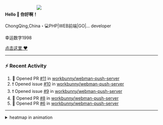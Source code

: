 
<img align="right" width="400" src="https://github-readme-stats.vercel.app/api?username=sunsgneayo&show_icons=true&text_color=24292e&bg_color=f7f4ed&hide_title=false" />


#### Hello 👋 你好啊！

ChongQing,China・💻PHP|WEB前端|GO|... developer 

幸运数字1998

[点击这里 :heart:](https://github.com/sunsgneayo)


---

### :zap: Recent Activity
<!--START_SECTION:activity-->
1. 💪 Opened PR [#11](https://github.com/workbunny/webman-push-server/pull/11) in [workbunny/webman-push-server](https://github.com/workbunny/webman-push-server)
2. ❗️ Opened issue [#10](https://github.com/workbunny/webman-push-server/issues/10) in [workbunny/webman-push-server](https://github.com/workbunny/webman-push-server)
3. ❗️ Opened issue [#9](https://github.com/workbunny/webman-push-server/issues/9) in [workbunny/webman-push-server](https://github.com/workbunny/webman-push-server)
4. 💪 Opened PR [#8](https://github.com/workbunny/webman-push-server/pull/8) in [workbunny/webman-push-server](https://github.com/workbunny/webman-push-server)
5. 💪 Opened PR [#6](https://github.com/workbunny/webman-push-server/pull/6) in [workbunny/webman-push-server](https://github.com/workbunny/webman-push-server)
<!--END_SECTION:activity-->

---


<details>
<summary> heatmap in animation</summary>

[![github contribution grid snake animation](https://raw.githubusercontent.com/sunsgneayo/sunsgneayo/input/github-contribution-grid-snake.svg)](https://github.com/sunsgneayo)

</details>


<!--
 <details>

  <summary>contributions in 3D</summary>

 ![](https://raw.githubusercontent.com/sunsgneayo/sunsgneayo/profile-3d-contrib/profile-green.svg#gh-light-mode-only)
  ![](https://raw.githubusercontent.com/sunsgneayo/sunsgneayo/profile-3d-contrib/profile-night-green.svg#gh-dark-mode-only)

 </details>
 </p>
-->

